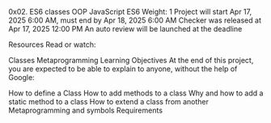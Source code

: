 0x02. ES6 classes
OOP
JavaScript
ES6
 Weight: 1
 Project will start Apr 17, 2025 6:00 AM, must end by Apr 18, 2025 6:00 AM
 Checker was released at Apr 17, 2025 12:00 PM
 An auto review will be launched at the deadline


Resources
Read or watch:

Classes
Metaprogramming
Learning Objectives
At the end of this project, you are expected to be able to explain to anyone, without the help of Google:

How to define a Class
How to add methods to a class
Why and how to add a static method to a class
How to extend a class from another
Metaprogramming and symbols
Requirements
